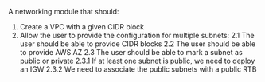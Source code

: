 A networking module that should:

1. Create a VPC with a given CIDR block
2. Allow the user to provide the configuration for multiple subnets:
   2.1 The user should be able to provide CIDR blocks
   2.2 The user should be able to provide AWS AZ
   2.3 The user should be able to mark a subnet as public or private
   2.3.1 If at least one subnet is public, we need to deploy an IGW
   2.3.2 We need to associate the public subnets with a public RTB
